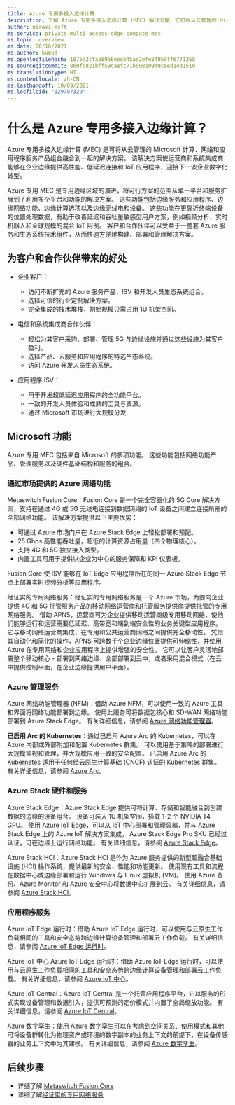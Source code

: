```yaml
---
title: Azure 专用多接入边缘计算
description: 了解 Azure 专用多接入边缘计算 (MEC) 解决方案，它可将从云管理的 Microsoft 计算、网络和应用程序服务产品组合融合到一起。
author: niravi-msft
ms.service: private-multi-access-edge-compute-mec
ms.topic: overview
ms.date: 06/16/2021
ms.author: kumud
ms.openlocfilehash: 1875a2cfaa89a6eeeb45ae2efe84959ff6771268
ms.sourcegitcommit: 860f6821bff59caefc71b50810949ceed1431510
ms.translationtype: HT
ms.contentlocale: zh-CN
ms.lasthandoff: 10/09/2021
ms.locfileid: "129707329"
---
```

# <a name="what-is-azure-private-multi-access-edge-compute"></a>什么是 Azure 专用多接入边缘计算？

Azure 专用多接入边缘计算 (MEC) 是可将从云管理的 Microsoft 计算、网络和应用程序服务产品组合融合到一起的解决方案。 该解决方案使运营商和系统集成商能够在企业边缘提供高性能、低延迟连接和 IoT 应用程序，迎接下一波企业数字化转型。 

Azure 专用 MEC 是专用边缘区域的演进，将可行方案的范围从单一平台和服务扩展到了利用多个平台和功能的解决方案。 这些功能包括边缘服务和应用程序、边缘网络功能、边缘计算选项以及边缘无线电和设备。 这些功能在更靠近终端设备的位置处理数据，有助于改善延迟和吞吐量敏感型用户方案，例如视频分析、实时机器人和全球规模的混合 IoT 用例。 客户和合作伙伴可以受益于一整套 Azure 服务和生态系统技术组件，从而快速方便地构建、部署和管理解决方案。 

## <a name="benefits-to-customers-and-partners"></a>为客户和合作伙伴带来的好处
- 企业客户：
    - 访问不断扩充的 Azure 服务产品、ISV 和开发人员生态系统组合。
    - 选择可信的行业定制解决方案。
    - 完全集成的技术堆栈，初始规模只需占用 1U 机架空间。

- 电信和系统集成商合作伙伴：
    - 轻松为其客户采购、部署、管理 5G 与边缘设施并通过这些设施为其客户盈利。
    - 选择产品、云服务和应用程序的特选生态系统。
    - 访问 Azure 开发人员生态系统。

- 应用程序 ISV：
    - 用于开发超低延迟应用程序的全功能平台。 
    - 一致的开发人员体验和成熟的工具与资源。
    - 通过 Microsoft 市场进行大规模分发

## <a name="microsoft-capabilities"></a>Microsoft 功能
Azure 专用 MEC 包括来自 Microsoft 的多项功能。 这些功能包括网络功能产品、管理服务以及硬件基础结构和服务的组合。 

### <a name="azure-network-functions-offered-via-marketplace"></a>通过市场提供的 Azure 网络功能

Metaswitch Fusion Core：Fusion Core 是一个完全容器化的 5G Core 解决方案，支持在通过 4G 或 5G 无线电连接到数据网络的 IoT 设备之间建立连接所需的全部网络功能。 该解决方案提供以下主要优势：
 - 可通过 Azure 市场门户在 Azure Stack Edge 上轻松部署和预配。
 - 25 Gbps 高性能吞吐量，超低的计算资源占用量（四个物理核心）。
 - 支持 4G 和 5G 独立接入类型。
 - 内置工具可用于提供以企业为中心的服务保障和 KPI 仪表板。 
 
Fusion Core 使 ISV 能够在 IoT Edge 应用程序所在的同一 Azure Stack Edge 节点上部署实时视频分析等应用程序。 

经证实的专用网络服务：经证实的专用网络服务是一个 Azure 市场，为要向企业提供 4G 和 5G 托管服务产品的移动网络运营商和托管服务提供商提供托管的专用网络服务。 借助 APNS，运营商可为企业提供移动运营商级专用移动网络，使他们能够运行和运营需要低延迟、高带宽和端到端安全性的业务关键型应用程序。 它与移动网络运营商集成，在专用和公共运营商网络之间提供完全移动性。 凭借其自动化和简化的操作，APNS 可跨数千个企业边缘位置提供可伸缩性，并使用 Azure 在专用网络和企业应用程序上提供增强的安全性。 它可以让客户灵活地部署整个移动核心 - 部署到网络边缘、全部部署到云中，或者采用混合模式（在云中提供控制平面，在企业边缘提供用户平面）。 

### <a name="azure-management-services"></a>Azure 管理服务

Azure 网络功能管理器 (NFM)：借助 Azure NFM，可以使用一致的 Azure 工具和界面将网络功能部署到边缘。 使用此服务可将数据包核心和 SD-WAN 网络功能部署到 Azure Stack Edge。 有关详细信息，请参阅 [Azure 网络功能管理器](../network-function-manager/overview.md)。

**已启用 Arc 的 Kubernetes**：通过已启用 Azure Arc 的 Kubernetes，可以在 Azure 内部或外部附加和配置 Kubernetes 群集。 可以使用基于策略的部署进行大规模监视和管理，并大规模应用一致的安全配置。 已启用 Azure Arc 的 Kubernetes 适用于任何经云原生计算基础 (CNCF) 认证的 Kubernetes 群集。 有关详细信息，请参阅 [Azure Arc](https://azure.microsoft.com/services/azure-arc/)。

### <a name="azure-stack-hardware-and-services"></a>Azure Stack 硬件和服务
Azure Stack Edge：Azure Stack Edge 提供可将计算、存储和智能融合到创建数据的边缘的设备组合。 设备可装入 1U 机架空间，搭载 1-2 个 NVIDIA T4 GPU。 使用 Azure IoT Edge，可以从 IoT 中心部署和管理容器，并与 Azure Stack Edge 上的 Azure IoT 解决方案集成。 Azure Stack Edge Pro SKU 已经过认证，可在边缘上运行网络功能。 有关详细信息，请参阅 [Azure Stack Edge](https://azure.microsoft.com/products/azure-stack/edge/)。

Azure Stack HCI：Azure Stack HCI 是作为 Azure 服务提供的新型超融合基础设施 (HCI) 操作系统，提供最新的安全、性能和功能更新。 使用现有工具和流程在数据中心或边缘部署和运行 Windows 与 Linux 虚拟机 (VM)。 使用 Azure 备份、Azure Monitor 和 Azure 安全中心将数据中心扩展到云。 有关详细信息，请参阅 [Azure Stack HCI](https://azure.microsoft.com/products/azure-stack/hci/)。

### <a name="application-services"></a>应用程序服务

Azure IoT Edge 运行时：借助 Azure IoT Edge 运行时，可以使用与云原生工作负载相同的工具和安全态势跨边缘计算设备管理和部署云工作负载。 有关详细信息，请参阅 [Azure IoT Edge 运行时](/windows/ai/windows-ml-container/iot-edge-runtime)。

Azure IoT 中心 Azure IoT Edge 运行时：借助 Azure IoT Edge 运行时，可以使用与云原生工作负载相同的工具和安全态势跨边缘计算设备管理和部署云工作负载。 有关详细信息，请参阅 [Azure IoT 中心](https://azure.microsoft.com/services/iot-hub/)。

Azure IoT Central：Azure IoT Central 是一个托管应用程序平台，它以服务的形式实现设备管理和数据引入，提供可预测的定价模式并内置了全局缩放功能。 有关详细信息，请参阅 [Azure IoT Central](https://azure.microsoft.com/services/iot-central/)。

Azure 数字孪生：使用 Azure 数字孪生可以在考虑到空间关系、使用模式和其他可将设备群转化为物理资产或环境的数字副本的业务上下文的前提下，在设备传感器的业务上下文中为其建模。 有关详细信息，请参阅 [Azure 数字孪生](https://azure.microsoft.com/services/digital-twins/)。

## <a name="next-steps"></a>后续步骤
- 详细了解 [Metaswitch Fusion Core](metaswitch-fusion-core-overview.md)
- 详细了解[经证实的专用网络服务](affirmed-private-network-service-overview.md)
